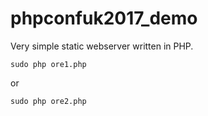 # phpconfuk2017_demo

Very simple static webserver written in PHP.

```
sudo php ore1.php
```

or

```
sudo php ore2.php
```
